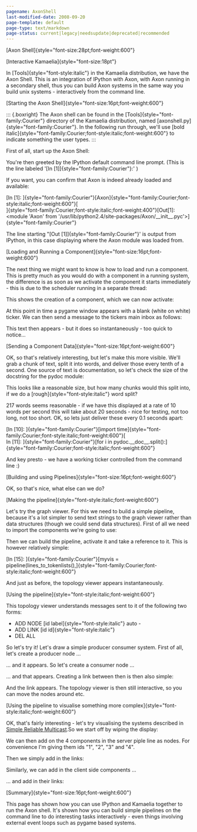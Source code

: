 ```yaml
---
pagename: AxonShell
last-modified-date: 2008-09-20
page-template: default
page-type: text/markdown
page-status: current|legacy|needsupdate|deprecated|recommended
---
```

[Axon Shell]{style="font-size:28pt;font-weight:600"}

[Interactive Kamaelia]{style="font-size:18pt"}

In [Tools]{style="font-style:italic"} in the Kamaelia distribution, we
have the Axon Shell. This is an integration of IPython with Axon, with
Axon running in a secondary shell, thus you can build Axon systems in
the same way you build unix systems - interactively from the command
line.

[Starting the Axon Shell]{style="font-size:16pt;font-weight:600"}

::: {.boxright}
The Axon shell can be found in the [Tools]{style="font-family:Courier"}
directory of the Kamaelia distribution, named
[axonshell.py]{style="font-family:Courier"}. In the following run
through, we\'ll use [bold
italic]{style="font-family:Courier;font-style:italic;font-weight:600"}
to indicate something the user types.
:::

First of all, start up the Axon Shell:

You\'re then greeted by the IPython default command line prompt. (This
is the line labeled \'[In \[1\]]{style="font-family:Courier"}:\' )

If you want, you can confirm that Axon is indeed already loaded and
available:

[In \[1\]:
]{style="font-family:Courier"}[Axon]{style="font-family:Courier;font-style:italic;font-weight:600"}[\
]{style="font-family:Courier;font-style:italic;font-weight:400"}[Out\[1\]:
\<module \'Axon\' from
\'/usr/lib/python2.4/site-packages/Axon/\_\_init\_\_.pyc\'\>]{style="font-family:Courier"}

The line starting \"[Out \[1\]]{style="font-family:Courier"}\' is output
from IPython, in this case displaying where the Axon module was loaded
from.

[Loading and Running a
Component]{style="font-size:16pt;font-weight:600"}

The next thing we might want to know is how to load and run a component.
This is pretty much as you would do with a component in a running
system, the difference is as soon as we activate the component it starts
immediately - this is due to the scheduler running in a separate thread:

This shows the creation of a component, which we can now activate:

At this point in time a pygame window appears with a blank (white on
white) ticker. We can then send a message to the tickers main inbox as
follows:

This text then appears - but it does so instantaneously - too quick to
notice\...

[Sending a Component Data]{style="font-size:16pt;font-weight:600"}

OK, so that\'s relatively interesting, but let\'s make this more
visible. We\'ll grab a chunk of text, split it into words, and deliver
those every tenth of a second. One source of text is documentation, so
let\'s check the size of the docstring for the pydoc module:

This looks like a reasonable size, but how many chunks would this split
into, if we do a [rough]{style="font-style:italic"} word split?

217 words seems reasonable - if we have this displayed at a rate of 10
words per second this will take about 20 seconds - nice for testing, not
too long, not too short. OK, so lets just deliver these every 0.1
seconds apart:

<div>

[In \[10\]: ]{style="font-family:Courier"}[import
time]{style="font-family:Courier;font-style:italic;font-weight:600"}[\
In \[11\]: ]{style="font-family:Courier"}[for i in
pydoc.\_\_doc\_\_.split():]{style="font-family:Courier;font-style:italic;font-weight:600"}

</div>

And key presto - we have a working ticker controlled from the command
line :)

[Building and using Pipelines]{style="font-size:16pt;font-weight:600"}

OK, so that\'s nice, what else can we do?

[Making the pipeline]{style="font-style:italic;font-weight:600"}

Let\'s try the graph viewer. For this we need to build a simple
pipeline, because it\'s a lot simpler to send text strings to the graph
viewer rather than data structures (though we could send data
structures). First of all we need to import the components we\'re going
to use:

Then we can build the pipeline, activate it and take a reference to it.
This is however relatively simple:

<div>

[In \[15\]: ]{style="font-family:Courier"}[myvis =
pipeline(lines\_to\_tokenlists(),]{style="font-family:Courier;font-style:italic;font-weight:600"}

</div>

And just as before, the topology viewer appears instantaneously.

[Using the pipeline]{style="font-style:italic;font-weight:600"}

This topology viewer understands messages sent to it of the following
two forms:

-   ADD NODE [id label]{style="font-style:italic"} auto -
-   ADD LINK [id id]{style="font-style:italic"}
-   DEL ALL

So let\'s try it! Let\'s draw a simple producer consumer system. First
of all, let\'s create a producer node \...

\... and it appears. So let\'s create a consumer node \...

\... and that appears. Creating a link between then is then also simple:

And the link appears. The topology viewer is then still interactive, so
you can move the nodes around etc.

[Using the pipeline to visualise something more
complex]{style="font-style:italic;font-weight:600"}

OK, that\'s fairly interesting - let\'s try visualising the systems
described in [Simple Reliable
Multicast](SimpleReliableMulticast.html).So we start off by wiping the
display:

We can then add on the 4 components in the server piple line as nodes.
For convenience I\'m giving them ids \"1\", \"2\", \"3\" and \"4\".

Then we simply add in the links:

Similarly, we can add in the client side components \...

\... and add in their links:

[Summary]{style="font-size:16pt;font-weight:600"}

This page has shown how you can use IPython and Kamaelia together to run
the Axon shell. It\'s shown how you can build simple pipelines on the
command line to do interesting tasks interactively - even things
involving external event loops such as pygame based systems.
